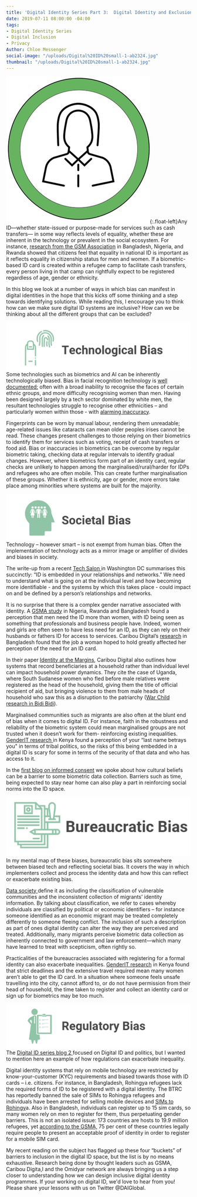 ```yaml
---
title: 'Digital Identity Series Part 3:  Digital Identity and Exclusion'
date: 2019-07-11 08:00:00 -04:00
tags:
- Digital Identity Series
- Digital Inclusion
- Privacy
Author: Chloe Messenger
social-image: "/uploads/Digital%20ID%20small-1-ab2324.jpg"
thumbnail: "/uploads/Digital%20ID%20small-1-ab2324.jpg"
---
```


![Digital ID small-1-97efcb.jpg](/uploads/Digital%20ID%20small-1-97efcb.jpg){:.float-left}Any ID—whether state-issued or purpose-made for services such as cash transfers— in some way reflects levels of equality, whether these are inherent in the technology or prevalent in the social ecosystem. For instance, [research from the GSM Association](https://www.gsma.com/mobilefordevelopment/wp-content/uploads/2019/05/Digital-identity-opportunities-for-women-Insights-from-Nigeria-Bangladesh-and-Rwanda-Web.pdf) in Bangladesh, Nigeria, and Rwanda showed that citizens feel that equality in national ID is important as it reflects equality in citizenship status for men and women.  If a biometric-based ID card is created within a refugee camp to facilitate cash transfers, every person living in that camp can rightfully expect to be registered regardless of age, gender or ethnicity.

In this blog we look at a number of ways in which bias can manifest in digital identities in the hope that this kicks off some thinking and a step towards identifying solutions. While reading this, I encourage you to think how can we make sure digital ID systems are inclusive? How can we be thinking about all the different groups that can be excluded?
<!--more-->

![tech1.jpg](/uploads/tech1.jpg)
Some technologies such as biometrics and AI can be inherently technologically biased. Bias in facial recognition technology is [well documented:](https://www.media.mit.edu/articles/facial-recognition-software-is-biased-towards-white-men-researcher-finds/) often with a broad inability to recognise the faces of certain ethnic groups, and more difficulty recognising women than men. Having been designed largely by a tech sector dominated by white men, the resultant technologies struggle to recognise other ethnicities – and particularly women within those - with [alarming inaccuracy](https://www.theverge.com/2019/1/25/18197137/amazon-rekognition-facial-recognition-bias-race-gender).

Fingerprints can be worn by manual labour, rendering them unreadable; age-related issues like cataracts can mean older peoples irises cannot be read. These changes present challenges to those relying on their biometrics to identify them for services such as voting, receipt of cash transfers or food aid. Bias or inaccuracies in biometrics can be overcome by regular biometric taking, checking data at regular intervals to identify gradual changes. However, where biometrics form part of an identity card, regular checks are unlikely to happen among the marginalised/rural/harder for IDPs and refugees who are often mobile. This can create further marginalisation of these groups. Whether it is ethnicity, age or gender, more errors take place among minorities where systems are built for the majority.

![soc3.jpg](/uploads/soc3.jpg)
Technology – however smart – is not exempt from human bias. Often the implementation of technology acts as a mirror image or amplifier of divides and biases in society.

The write-up from a recent [Tech Salon ](http://technologysalon.org/how-we-can-control-our-digital-identities/?utm_source=dlvr.it&utm_medium=twitter)in Washington DC summarises this succinctly: “ID is embedded in your relationships and networks.”  We need to understand what is going on at the individual level and how becoming more identifiable - and the systems by which this takes place - could impact on and be defined by a person’s relationships and networks.

It is no surprise that there is a complex gender narrative associated with identity. A [GSMA study](https://www.gsma.com/mobilefordevelopment/wp-content/uploads/2019/05/Digital-identity-opportunities-for-women-Insights-from-Nigeria-Bangladesh-and-Rwanda-Web.pdf) in Nigeria, Rwanda and Bangladesh found a perception that men need the ID more than women, with ID being seen as something that professionals and business people have.  Indeed, women and girls are often seen to have less need for an ID, as they can rely on their husbands or fathers ID for access to services. Caribou Digital’s [research](https://medium.com/caribou-digital/when-id-works-for-women-initial-findings-from-bangladesh-56898724f792) in Bangladesh found that the job a woman hoped to hold greatly affected her perception of the need for an ID card.

In their paper [Identity at the Margins](https://assets.publishing.service.gov.uk/media/5cecedd6ed915d2475aca8c5/Identity-At-The-Margins-Identification-Systems-for-Refugees.pdf), Caribou Digital also outlines how systems that record beneficiaries at a household rather than individual level can impact household power dynamics.  They cite the case of Uganda, where South Sudanese women who fled before male relatives were registered as the head of the household, giving them the title of official recipient of aid, but bringing violence to them from male heads of household who saw this as a disruption to the patriarchy ([War Child research in Bidi Bidi](https://assets.publishing.service.gov.uk/media/5cecedd6ed915d2475aca8c5/Identity-At-The-Margins-Identification-Systems-for-Refugees.pdf)).

Marginalised communities such as migrants are also often at the blunt end of bias when it comes to digital ID. For instance, faith in the robustness and reliability of the biometric system could mean marginalised groups are not trusted when it doesn’t work for them- reinforcing existing inequalities. [GenderIT research ](https://www.genderit.org/feminist-talk/what-lies-behind-fears-digital-identity-experience-huduma-number-kenya)in Kenya found a perception of your “last name betrays you" in terms of tribal politics, so the risks of this being embedded in a digital ID is scary for some in terms of the security of that data and who has access to it.

In the [first blog on informed consent](https://dai-global-digital.com/digital-identity-series-part-1-digital-identity-and-informed-consent.html?utm_source=related-box) we spoke about how cultural beliefs can be a barrier to some biometric data collection. Barriers such as time, being expected to stay near home can also play a part in reinforcing social norms into the ID space.

![burea4.jpg](/uploads/burea4.jpg)
In my mental map of these biases, bureaucratic bias sits somewhere between biased tech and reflecting societal bias. It covers the way in which implementers collect and process the identity data and how this can reflect or exacerbate existing bias.

[Data society ](https://datasociety.net/wp-content/uploads/2019/04/DataSociety_DigitalIdentity.pdf)define it as including the classification of vulnerable communities and the inconsistent collection of migrants’ identity information.  By talking about classification, we refer to cases whereby individuals are classified by political or economic identifiers – for instance someone identified as an economic migrant may be treated completely differently to someone fleeing conflict. The inclusion of such a description as part of ones digital identity can alter the way they are perceived and treated. Additionally, many migrants perceive biometric data collection as inherently connected to government and law enforcement—which many have learned to treat with scepticism, often rightly so.

Practicalities of the bureaucracies associated with registering for a formal identity can also exacerbate inequalities. [GenderIT research](https://www.genderit.org/feminist-talk/what-lies-behind-fears-digital-identity-experience-huduma-number-kenya) in Kenya found that strict deadlines and the extensive travel required mean many women aren’t able to get the ID card.   In a situation where someone feels unsafe travelling into the city, cannot afford to, or do not have permission from their head of household, the time taken to register and collect an identity card or sign up for biometrics may be too much.

![reg3.jpg](/uploads/reg3.jpg)
The [Digital ID series blog 2 ](https://dai-global-digital.com/digital-identity-series-part-2-digital-identity-and-politics.html?utm_source=related-box)focused on Digital ID and politics, but I wanted to mention here an example of how regulations can exacerbate inequality.


Digital identity systems that rely on mobile technology are restricted by know-your-customer (KYC) requirements and biased towards those with ID cards – i.e. citizens. For instance, in Bangladesh, Rohingya refugees lack the required forms of ID to be registered with a digital identity. The BTRC has reportedly banned the sale of SIMs to Rohingya refugees and individuals have been arrested for selling mobile devices and [SIMs to Rohingy](https://www.unhcr.org/innovation/displaced-and-disconnected/)a.   Also in Bangladesh, individuals can register up to 15 sim cards, so many women rely on men to register for them, thus perpetuating gender barriers. This is not an isolated issue: 173 countries are hosts to 19.9 million refugees, yet [according to the GSMA,](https://www.gsma.com/mobilefordevelopment/blog/access-to-mobile-services-and-proof-of-identity-2019-assessing-the-impact-on-digital-and-financial-inclusion/) 75 per cent of these countries legally require people to present an acceptable proof of identity in order to register for a mobile SIM card.

My recent reading on the subject has flagged up these four “buckets” of barriers to inclusion in the digital ID space, but the list is by no means exhaustive. Research being done by thought leaders such as GSMA, Caribou Digita,l and the Omidyar network are always bringing us a step closer to understanding how we can design inclusive digital identity programmes. If your working on digital ID, we'd love to hear from you! Please share your lessons with us on Twitter @DAIGlobal.